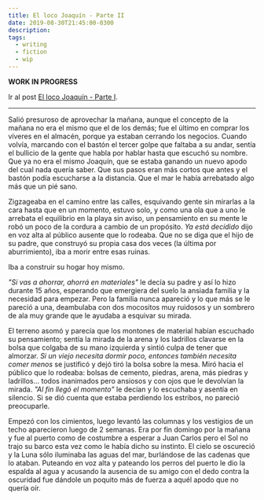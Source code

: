 ```yaml
---
title: El loco Joaquín - Parte II
date: 2019-08-30T21:45:00-0300
description:
tags:
  - writing
  - fiction
  - wip
---
```



**WORK IN PROGRESS**

Ir al post [El loco Joaquín - Parte I](http://ariel17.com.ar/2018/08/22/el-loco-joaquin-parte-i.html).

---

Salió presuroso de aprovechar la mañana, aunque el concepto de la mañana no era
el mismo que el de los demás; fue el último en comprar los víveres en el
almacén, porque ya estaban cerrando los negocios. Cuando volvía, marcando con
el bastón el tercer golpe que faltaba a su andar, sentía el bullicio de la
gente que habla por hablar hasta que escuchó su nombre. Que ya no era el mismo
Joaquín, que se estaba ganando un nuevo apodo del cual nada quería saber. Que
sus pasos eran más cortos que antes y el bastón podía escucharse a la
distancia. Que el mar le había arrebatado algo más que un pié sano.

Zigzageaba en el camino entre las calles, esquivando gente sin mirarlas a la
cara hasta que en un momento, estuvo solo, y como una ola que a uno le arrebata
el equilibrio en la playa sin aviso, un pensamiento en su mente le robó un poco
de la cordura a cambio de un propósito. *Ya está decidido* dijo en voz alta al
público ausente que lo rodeaba. Que no se diga que el hijo de su padre, que
construyó su propia casa dos veces (la última por aburrimiento), iba a morir
entre esas ruinas.

Iba a construir su hogar hoy mismo.

*"Si vas a ahorrar, ahorrá en materiales"* le decía su padre y así lo hizo
durante 15 años, esperando que emergiera del suelo la ansiada familia y la
necesidad para empezar. Pero la familia nunca apareció y lo que más se le
pareció a una, deambulaba con dos mocositos muy ruidosos y un sombrero de ala
muy grande que le ayudaba a esquivar su mirada.

El terreno asomó y parecía que los montones de material habían escuchado su
pensamiento; sentía la mirada de la arena y los ladrillos clavarse en la bolsa
que colgaba de su mano izquierda y sintió culpa de tener que almorzar. *Si un
viejo necesita dormir poco, entonces también necesita comer menos* se justificó
y dejó tiró la bolsa sobre la mesa. Miró hacia el público que lo rodeaba:
bolsas de cemento, piedras, arena, más piedras y ladrillos... todos inanimados
pero ansiosos y con ojos que le devolvían la mirada. *"Al fin llegó el
momento"* le decían y lo escuchaba y asentía en silencio. Si se dió cuenta que
estaba perdiendo los estribos, no pareció preocuparle.

Empezó con los cimientos, luego levantó las columnas y los vestigios de un
techo aparecieron luego de 2 semanas. Era por fin domingo por la mañana y fue
al puerto como de costumbre a esperar a Juan Carlos pero el Sol no trajo su
barco esta vez como le había dicho su instinto. El cielo se oscureció y la Luna
sólo iluminaba las aguas del mar, burlándose de las cadenas que lo ataban.
Puteando en voz alta y pateando los perros del puerto le dio la espalda al agua
y acusando la ausencia de su amigo con el dedo contra la oscuridad fue dándole
un poquito más de fuerza a aquél apodo que no quería oír.
